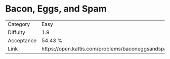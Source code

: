 # Bacon, Eggs, and Spam

<table>
    <tr>
        <td>Category</td>
        <td>Easy</td>
    </tr>
    <tr>
        <td>Diffulty</td>
        <td>1.9</td>
    </tr>
    <tr>
        <td>Acceptance</td>
        <td>54.43 %</td>
    </tr>
    <tr>
        <td>Link</td>
        <td>https://open.kattis.com/problems/baconeggsandspam</td>
    </tr>
</table>